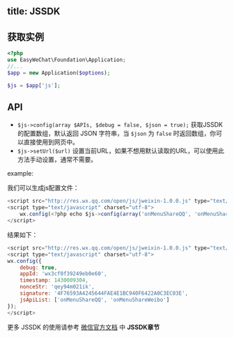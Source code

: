 title: JSSDK
---

## 获取实例

```php
<?php
use EasyWeChat\Foundation\Application;
//...
$app = new Application($options);

$js = $app['js'];
```

## API

- `$js->config(array $APIs, $debug = false, $json = true);` 获取JSSDK的配置数组，默认返回 JSON 字符串，当 `$json` 为 `false` 时返回数组，你可以直接使用到网页中。
- `$js->setUrl($url)` 设置当前URL，如果不想用默认读取的URL，可以使用此方法手动设置，通常不需要。

example:

我们可以生成js配置文件：

```js
<script src="http://res.wx.qq.com/open/js/jweixin-1.0.0.js" type="text/javascript" charset="utf-8"></script>
<script type="text/javascript" charset="utf-8">
    wx.config(<?php echo $js->config(array('onMenuShareQQ', 'onMenuShareWeibo'), true, true) ?>);
</script>
```
结果如下：

```js
<script src="http://res.wx.qq.com/open/js/jweixin-1.0.0.js" type="text/javascript" charset="utf-8"></script>
<script type="text/javascript" charset="utf-8">
wx.config({
    debug: true,
    appId: 'wx3cf0f39249eb0e60',
    timestamp: 1430009304,
    nonceStr: 'qey94m021ik',
    signature: '4F76593A4245644FAE4E1BC940F6422A0C3EC03E',
    jsApiList: ['onMenuShareQQ', 'onMenuShareWeibo']
});
</script>
```

更多 JSSDK 的使用请参考 [微信官方文档](http://mp.weixin.qq.com/wiki/) 中 **JSSDK章节**
